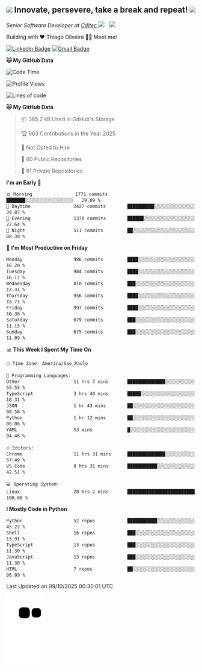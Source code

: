 <h2><img src="https://emojis.slackmojis.com/emojis/images/1531849430/4246/blob-sunglasses.gif?1531849430" width="30"/> Innovate, persevere, take a break and repeat! <img src="https://media.giphy.com/media/12oufCB0MyZ1Go/giphy.gif" width="50"></h2>
<img align='right' src="https://media.giphy.com/media/M9gbBd9nbDrOTu1Mqx/giphy.gif" width="230">
<p><em>Senior Software Developer at <a href="https://www.cditec.com.br/">Cditec
</a><img src="https://media.giphy.com/media/WUlplcMpOCEmTGBtBW/giphy.gif" width="30"> 
</em></p>



Building with ❤️ Thiago Oliveira 👋🏽 Meet me!

[![Linkedin Badge](https://img.shields.io/badge/-Thiago-blue?style=flat-square&logo=Linkedin&logoColor=white&link=https://www.linkedin.com/in/tgmarinho/)](https://www.linkedin.com/in/thiagoceconelo/) 
[![Gmail Badge](https://img.shields.io/badge/-thiceconelo@gmail.com-c14438?style=flat-square&logo=Gmail&logoColor=white&link=mailto:thiceconelo@gmail.com)](mailto:thiceconelo@gmail.com)

</em></p>

<!-- <span style="height ">
![Anurag's GitHub stats](https://github-readme-stats.vercel.app/api?username=arthurspk&show_icons=true&theme=tokyonight)
</span> -->

**🐱 My GitHub Data** 
<!--START_SECTION:waka-->
![Code Time](http://img.shields.io/badge/Code%20Time-3%2C742%20hrs%2048%20mins-blue)

![Profile Views](http://img.shields.io/badge/Profile%20Views-0-blue)

![Lines of code](https://img.shields.io/badge/From%20Hello%20World%20I%27ve%20Written-10.6%20million%20lines%20of%20code-blue)

**🐱 My GitHub Data** 

> 📦 385.2 kB Used in GitHub's Storage 
 > 
> 🏆 963 Contributions in the Year 2025
 > 
> 🚫 Not Opted to Hire
 > 
> 📜 60 Public Repositories 
 > 
> 🔑 61 Private Repositories 
 > 
**I'm an Early 🐤** 

```text
🌞 Morning                1771 commits        ███████░░░░░░░░░░░░░░░░░░   29.09 % 
🌆 Daytime                2427 commits        ██████████░░░░░░░░░░░░░░░   39.87 % 
🌃 Evening                1378 commits        ██████░░░░░░░░░░░░░░░░░░░   22.64 % 
🌙 Night                  511 commits         ██░░░░░░░░░░░░░░░░░░░░░░░   08.39 % 
```
📅 **I'm Most Productive on Friday** 

```text
Monday                   986 commits         ████░░░░░░░░░░░░░░░░░░░░░   16.20 % 
Tuesday                  984 commits         ████░░░░░░░░░░░░░░░░░░░░░   16.17 % 
Wednesday                810 commits         ███░░░░░░░░░░░░░░░░░░░░░░   13.31 % 
Thursday                 956 commits         ████░░░░░░░░░░░░░░░░░░░░░   15.71 % 
Friday                   997 commits         ████░░░░░░░░░░░░░░░░░░░░░   16.38 % 
Saturday                 679 commits         ███░░░░░░░░░░░░░░░░░░░░░░   11.15 % 
Sunday                   675 commits         ███░░░░░░░░░░░░░░░░░░░░░░   11.09 % 
```


📊 **This Week I Spent My Time On** 

```text
🕑︎ Time Zone: America/Sao_Paulo

💬 Programming Languages: 
Other                    11 hrs 7 mins       ██████████████░░░░░░░░░░░   55.55 % 
TypeScript               3 hrs 40 mins       █████░░░░░░░░░░░░░░░░░░░░   18.31 % 
JSON                     1 hr 43 mins        ██░░░░░░░░░░░░░░░░░░░░░░░   08.58 % 
Python                   1 hr 12 mins        ██░░░░░░░░░░░░░░░░░░░░░░░   06.06 % 
YAML                     53 mins             █░░░░░░░░░░░░░░░░░░░░░░░░   04.48 % 

🔥 Editors: 
Chrome                   11 hrs 31 mins      ██████████████░░░░░░░░░░░   57.49 % 
VS Code                  8 hrs 31 mins       ███████████░░░░░░░░░░░░░░   42.51 % 

💻 Operating System: 
Linux                    20 hrs 2 mins       █████████████████████████   100.00 % 
```

**I Mostly Code in Python** 

```text
Python                   52 repos            ███████████░░░░░░░░░░░░░░   45.22 % 
Shell                    16 repos            ███░░░░░░░░░░░░░░░░░░░░░░   13.91 % 
TypeScript               13 repos            ███░░░░░░░░░░░░░░░░░░░░░░   11.30 % 
JavaScript               13 repos            ███░░░░░░░░░░░░░░░░░░░░░░   11.30 % 
HTML                     7 repos             ██░░░░░░░░░░░░░░░░░░░░░░░   06.09 % 
```




 Last Updated on 09/10/2025 00:30:01 UTC
<!--END_SECTION:waka-->

![Snake animation](https://github.com/rafaballerini/rafaballerini/blob/output/github-contribution-grid-snake.svg)


<!---
ceconelo/ceconelo is a ✨ special ✨ repository because its `README.md` (this file) appears on your GitHub profile.
You can click the Preview link to take a look at your changes.
--->
